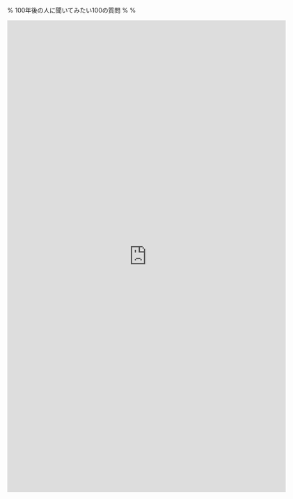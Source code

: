 % 100年後の人に聞いてみたい100の質問
%
%

<iframe src="https://docs.google.com/forms/d/e/1FAIpQLSd2LpM5cM6fS44PeMmj3nt-N14XZV0gQnvearOcPJwiXlYeTQ/viewform?embedded=true" width="640" height="1083" frameborder="0" marginheight="0" marginwidth="0">読み込んでいます…</iframe>


